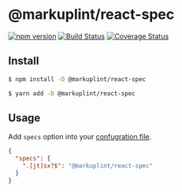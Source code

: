 # @markuplint/react-spec

[![npm version](https://badge.fury.io/js/%40markuplint%2Freact-spec.svg)](https://www.npmjs.com/package/@markuplint/react-spec)
[![Build Status](https://travis-ci.org/markuplint/markuplint.svg?branch=main)](https://travis-ci.org/markuplint/markuplint)
[![Coverage Status](https://coveralls.io/repos/github/markuplint/markuplint/badge.svg?branch=main)](https://coveralls.io/github/markuplint/markuplint?branch=main)

## Install

```sh
$ npm install -D @markuplint/react-spec

$ yarn add -D @markuplint/react-spec
```

## Usage

Add `specs` option into your [confugration file](https://markuplint.dev/configuration#parser).

```json
{
  "specs": {
    ".[jt]sx?$": "@markuplint/react-spec"
  }
}
```
